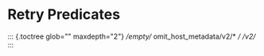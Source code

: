 Retry Predicates
================

::: {.toctree glob="" maxdepth="2"}
*/empty/* omit_host_metadata/v2/\* */* */v2/*
:::
